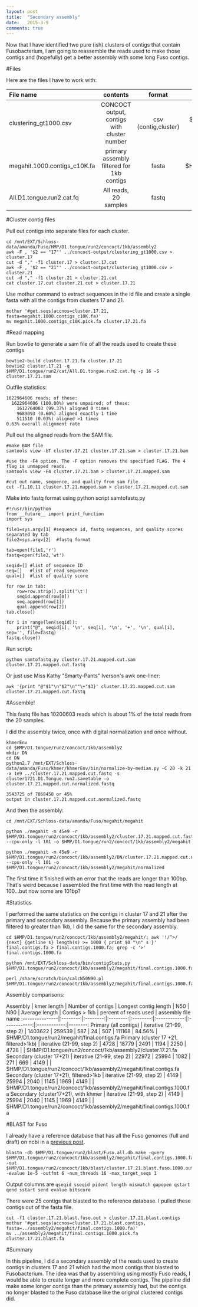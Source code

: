 ```yaml
---
layout: post
title:  "Secondary assembly"
date:   2015-3-9
comments: true
---
```


Now that I have identified two pure (ish) clusters of contigs that contain Fusobacterium, I am going to reassemble the reads used to make those contigs and (hopefully) get a better assembly with some long Fuso contigs. 

#Files

Here are the files I have to work with:

File name | contents | format | location
:---------------|:-------------------:|:--------:|--------:
clustering_gt1000.csv | CONCOCT output, contigs with cluster number | csv (contig,cluster) | $HMP/D1.tongue/run2/concoct/1kb/concoct-output
megahit.1000.contigs_c10K.fa | primary assembly filtered for 1kb contigs | fasta | $HMP/D1.tongue/run2/concoct/1kb/assembly2
All.D1.tongue.run2.cat.fq | All reads, 20 samples | fastq | $HMP/D1.tongue/run2/cat/


#Cluster contig files

Pull out contigs into separate files for each cluster.

~~~~
cd /mnt/EXT/Schloss-data/amanda/Fuso/HMP/D1.tongue/run2/concoct/1kb/assembly2
awk -F , '$2 == "17"' ../concoct-output/clustering_gt1000.csv > cluster.17 
cut -d "," -f1 cluster.17 > cluster.17.cut
awk -F , '$2 == "21"' ../concoct-output/clustering_gt1000.csv > cluster.21 
cut -d "," -f1 cluster.21 > cluster.21.cut
cat cluster.17.cut cluster.21.cut > cluster.17.21
~~~~

Use mothur command to extract sequences in the id file and create a single fasta with all the contigs from clusters 17 and 21. 

~~~~
mothur '#get.seqs(accnos=cluster.17.21, fasta=megahit.1000.contigs_c10K.fa)'
mv megahit.1000.contigs_c10K.pick.fa cluster.17.21.fa
~~~~

#Read mapping

Run bowtie to generate a sam file of all the reads used to create these contigs

~~~~
bowtie2-build cluster.17.21.fa cluster.17.21
bowtie2 cluster.17.21 -q $HMP/D1.tongue/run2/cat/All.D1.tongue.run2.cat.fq -p 16 -S cluster.17.21.sam 
~~~~

Outfile statistics:

~~~~
1622964606 reads; of these:
  1622964606 (100.00%) were unpaired; of these:
    1612764003 (99.37%) aligned 0 times
    9689093 (0.60%) aligned exactly 1 time
    511510 (0.03%) aligned >1 times
0.63% overall alignment rate
~~~~

Pull out the aligned reads from the SAM file.  

~~~~
#make BAM file
samtools view -bT cluster.17.21 cluster.17.21.sam > cluster.17.21.bam

#use the -F4 option. The -F option removes the specified FLAG. The 4 flag is unmapped reads. 
samtools view -F4 cluster.17.21.bam > cluster.17.21.mapped.sam

#cut out name, sequence, and quality from sam file
cut -f1,10,11 cluster.17.21.mapped.sam > cluster.17.21.mapped.cut.sam
~~~~

Make into fastq format using python script samtofastq.py 

~~~~
#!/usr/bin/python
from __future__ import print_function
import sys

file1=sys.argv[1] #sequence id, fastq sequences, and quality scores separated by tab
file2=sys.argv[2]  #fastq format

tab=open(file1,'r') 
fastq=open(file2,'wt')

seqid=[] #list of sequence ID
seq=[]   #list of read sequence
qual=[]  #list of quality score
	
for row in tab:
	row=row.strip().split('\t')
	seqid.append(row[0]) 
	seq.append(row[1])  
	qual.append(row[2])
tab.close()

for i in range(len(seqid)):
	print("@", seqid[i], '\n', seq[i], '\n', '+', '\n', qual[i], sep='', file=fastq)
fastq.close()
~~~~

Run script:

~~~~
python samtofastq.py cluster.17.21.mapped.cut.sam cluster.17.21.mapped.cut.fastq
~~~~

Or just use Miss Kathy "Smarty-Pants" Iverson's awk one-liner:

~~~~
awk '{print "@"$1"\n"$2"\n""\+"$3}' cluster.17.21.mapped.cut.sam cluster.17.21.mapped.cut.fastq
~~~~


#Assemble!

This fastq file has 10200603 reads which is about 1% of the total reads from the 20 samples. 

I did the assembly twice, once with digital normalization and once without.

~~~~
khmerEnv
cd $HMP/D1.tongue/run2/concoct/1kb/assembly2
mkdir DN
cd DN
python2.7 /mnt/EXT/Schloss-data/amanda/Fuso/khmer/khmerEnv/bin/normalize-by-median.py -C 20 -k 21 -x 1e9 ../cluster.17.21.mapped.cut.fastq -s cluster1721.D1.Tongue.run2.savetable -o cluster.17.21.mapped.cut.normalized.fastq
~~~~

~~~~
3543725 of 7868458 or 45%
output in cluster.17.21.mapped.cut.normalized.fastq
~~~~

And then the assembly:

~~~~
cd /mnt/EXT/Schloss-data/amanda/Fuso/megahit/megahit

python ./megahit -m 45e9 -r $HMP/D1.tongue/run2/concoct/1kb/assembly2/cluster.17.21.mapped.cut.fastq --cpu-only -l 101 -o $HMP/D1.tongue/run2/concoct/1kb/assembly2/megahit

python ./megahit -m 45e9 -r $HMP/D1.tongue/run2/concoct/1kb/assembly2/DN/cluster.17.21.mapped.cut.normalized.fastq --cpu-only -l 101 -o $HMP/D1.tongue/run2/concoct/1kb/assembly2/megahit/normalized
~~~~

The first time it finished with an error that the reads are longer than 100bp. That's weird because I assembled the first time with the read length at 100...but now some are 101bp? 

#Statistics

I performed the same statistics on the contigs in cluster 17 and 21 after the primary and secondary assembly. Because the primary assembly had been filtered to greater than 1kb, I did the same for the secondary assembly. 

~~~~
cd $HMP/D1.tongue/run2/concoct/1kb/assembly2/megahit/; awk '!/^>/ {next} {getline s} length(s) >= 1000 { print $0 "\n" s }' final.contigs.fa > final.contigs.1000.fa; grep -c '>' final.contigs.1000.fa 

python /mnt/EXT/Schloss-data/bin/contigStats.py $HMP/D1.tongue/run2/concoct/1kb/assembly2/megahit/final.contigs.1000.fa

perl /share/scratch/bin/calcN50N90.pl $HMP/D1.tongue/run2/concoct/1kb/assembly2/megahit/final.contigs.1000.fa
~~~~


Assembly comparisons:

Assembly | kmer length | Number of contigs | Longest contig length | N50 | N90 | Average length | Contigs > 1kb | percent of reads used | assembly file name
:---------------|:--------:|:--------:|:--------:|:--------:|:------------:|:------------:|:------------:|--------:
Primary (all contigs) | iterative (21-99, step 2) | 1403622 | 259539 | 587 | 24 | 507 |  111168 | 84.56% | $HMP/D1.tongue/run2/megahit/final.contigs.fa
Primary (cluster 17 +21, filtered>1kb) | iterative (21-99, step 2) | 4728 | 18779 | 2491 | 1194 | 2250 |  4728 |  | $HMP/D1.tongue/run2/concoct/1kb/assembly2/cluster.17.21.fa
Secondary (cluster 17+21) | iterative (21-99, step 2) | 22972 | 25994 | 1082 | 271 | 669 |  4149 |  | $HMP/D1.tongue/run2/concoct/1kb/assembly2/megahit/final.contigs.fa
Secondary (cluster 17+21), filtered>1kb | iterative (21-99, step 2) | 4149 | 25994 | 2040 | 1145 | 1969 |  4149 |  | $HMP/D1.tongue/run2/concoct/1kb/assembly2/megahit/final.contigs.1000.fa
Secondary (cluster17+21), with khmer | iterative (21-99, step 2) | 4149 | 25994 | 2040 | 1145 | 1969 |  4149 |  | $HMP/D1.tongue/run2/concoct/1kb/assembly2/megahit/final.contigs.1000.fa


#BLAST for Fuso

I already have a reference database that has all the Fuso genomes (full and draft) on ncbi in a [previous post](http://agelmore.github.io/2015/02/05/Blast-for-fuso.html). 

~~~~
blastn -db $HMP/D1.tongue/run2/blast/Fuso.all.db.make -query $HMP/D1.tongue/run2/concoct/1kb/assembly2/megahit/final.contigs.1000.fa -out $HMP/D1.tongue/run2/concoct/1kb/blast/cluster.17.21.blast.fuso.1000.out -evalue 1e-5 -outfmt 6 -num_threads 16 -max_target_seqs 1
~~~~

Output columns are `qseqid sseqid pident length mismatch gapopen qstart qend sstart send evalue bitscore`
   
There were 25 contigs that blasted to the reference database. I pulled these contigs out of the fasta file. 

~~~~
cut -f1 cluster.17.21.blast.fuso.out > cluster.17.21.blast.contigs
mothur '#get.seqs(accnos=cluster.17.21.blast.contigs, fasta=../assembly2/megahit/final.contigs.1000.fa)'
mv ../assembly2/megahit/final.contigs.1000.pick.fa cluster.17.21.blast.fa
~~~~


#Summary

In this pipeline, I did a secondary assembly of the reads used to create contigs in clusters 17 and 21 which had the most contigs that blasted to Fusobacterium. The idea was that by assembling using mostly Fuso reads, I would be able to create longer and more complete contigs. The pipeline did make some longer contigs than the primary assembly had, but the contigs no longer blasted to the Fuso database like the original clustered contigs did. 





